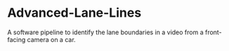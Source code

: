 # Advanced-Lane-Lines
A software pipeline to identify the lane boundaries in a video from a front-facing camera on a car.

